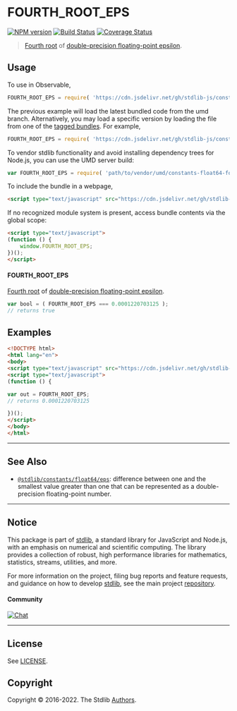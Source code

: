 <!--

@license Apache-2.0

Copyright (c) 2018 The Stdlib Authors.

Licensed under the Apache License, Version 2.0 (the "License");
you may not use this file except in compliance with the License.
You may obtain a copy of the License at

   http://www.apache.org/licenses/LICENSE-2.0

Unless required by applicable law or agreed to in writing, software
distributed under the License is distributed on an "AS IS" BASIS,
WITHOUT WARRANTIES OR CONDITIONS OF ANY KIND, either express or implied.
See the License for the specific language governing permissions and
limitations under the License.

-->

# FOURTH_ROOT_EPS

[![NPM version][npm-image]][npm-url] [![Build Status][test-image]][test-url] [![Coverage Status][coverage-image]][coverage-url] <!-- [![dependencies][dependencies-image]][dependencies-url] -->

> [Fourth root][nth-root] of [double-precision floating-point epsilon][@stdlib/constants/float64/eps].



<section class="usage">

## Usage

To use in Observable,

```javascript
FOURTH_ROOT_EPS = require( 'https://cdn.jsdelivr.net/gh/stdlib-js/constants-float64-fourth-root-eps@umd/browser.js' )
```
The previous example will load the latest bundled code from the umd branch. Alternatively, you may load a specific version by loading the file from one of the [tagged bundles](https://github.com/stdlib-js/constants-float64-fourth-root-eps/tags). For example,

```javascript
FOURTH_ROOT_EPS = require( 'https://cdn.jsdelivr.net/gh/stdlib-js/constants-float64-fourth-root-eps@v0.0.8-umd/browser.js' )
```

To vendor stdlib functionality and avoid installing dependency trees for Node.js, you can use the UMD server build:

```javascript
var FOURTH_ROOT_EPS = require( 'path/to/vendor/umd/constants-float64-fourth-root-eps/index.js' )
```

To include the bundle in a webpage,

```html
<script type="text/javascript" src="https://cdn.jsdelivr.net/gh/stdlib-js/constants-float64-fourth-root-eps@umd/browser.js"></script>
```

If no recognized module system is present, access bundle contents via the global scope:

```html
<script type="text/javascript">
(function () {
    window.FOURTH_ROOT_EPS;
})();
</script>
```

#### FOURTH_ROOT_EPS

[Fourth root][nth-root] of [double-precision floating-point epsilon][@stdlib/constants/float64/eps].

```javascript
var bool = ( FOURTH_ROOT_EPS === 0.0001220703125 );
// returns true
```

</section>

<!-- /.usage -->

<section class="examples">

## Examples

<!-- eslint no-undef: "error" -->

```html
<!DOCTYPE html>
<html lang="en">
<body>
<script type="text/javascript" src="https://cdn.jsdelivr.net/gh/stdlib-js/constants-float64-fourth-root-eps@umd/browser.js"></script>
<script type="text/javascript">
(function () {

var out = FOURTH_ROOT_EPS;
// returns 0.0001220703125

})();
</script>
</body>
</html>
```

</section>

<!-- /.examples -->

<!-- C interface documentation. -->



<!-- Section for related `stdlib` packages. Do not manually edit this section, as it is automatically populated. -->

<section class="related">

* * *

## See Also

-   <span class="package-name">[`@stdlib/constants/float64/eps`][@stdlib/constants/float64/eps]</span><span class="delimiter">: </span><span class="description">difference between one and the smallest value greater than one that can be represented as a double-precision floating-point number.</span>

</section>

<!-- /.related -->

<!-- Section for all links. Make sure to keep an empty line after the `section` element and another before the `/section` close. -->


<section class="main-repo" >

* * *

## Notice

This package is part of [stdlib][stdlib], a standard library for JavaScript and Node.js, with an emphasis on numerical and scientific computing. The library provides a collection of robust, high performance libraries for mathematics, statistics, streams, utilities, and more.

For more information on the project, filing bug reports and feature requests, and guidance on how to develop [stdlib][stdlib], see the main project [repository][stdlib].

#### Community

[![Chat][chat-image]][chat-url]

---

## License

See [LICENSE][stdlib-license].


## Copyright

Copyright &copy; 2016-2022. The Stdlib [Authors][stdlib-authors].

</section>

<!-- /.stdlib -->

<!-- Section for all links. Make sure to keep an empty line after the `section` element and another before the `/section` close. -->

<section class="links">

[npm-image]: http://img.shields.io/npm/v/@stdlib/constants-float64-fourth-root-eps.svg
[npm-url]: https://npmjs.org/package/@stdlib/constants-float64-fourth-root-eps

[test-image]: https://github.com/stdlib-js/constants-float64-fourth-root-eps/actions/workflows/test.yml/badge.svg?branch=v0.0.8
[test-url]: https://github.com/stdlib-js/constants-float64-fourth-root-eps/actions/workflows/test.yml?query=branch:v0.0.8

[coverage-image]: https://img.shields.io/codecov/c/github/stdlib-js/constants-float64-fourth-root-eps/main.svg
[coverage-url]: https://codecov.io/github/stdlib-js/constants-float64-fourth-root-eps?branch=main

<!--

[dependencies-image]: https://img.shields.io/david/stdlib-js/constants-float64-fourth-root-eps.svg
[dependencies-url]: https://david-dm.org/stdlib-js/constants-float64-fourth-root-eps/main

-->

[chat-image]: https://img.shields.io/gitter/room/stdlib-js/stdlib.svg
[chat-url]: https://gitter.im/stdlib-js/stdlib/

[stdlib]: https://github.com/stdlib-js/stdlib

[stdlib-authors]: https://github.com/stdlib-js/stdlib/graphs/contributors

[umd]: https://github.com/umdjs/umd
[es-module]: https://developer.mozilla.org/en-US/docs/Web/JavaScript/Guide/Modules

[deno-url]: https://github.com/stdlib-js/constants-float64-fourth-root-eps/tree/deno
[umd-url]: https://github.com/stdlib-js/constants-float64-fourth-root-eps/tree/umd
[esm-url]: https://github.com/stdlib-js/constants-float64-fourth-root-eps/tree/esm
[branches-url]: https://github.com/stdlib-js/constants-float64-fourth-root-eps/blob/main/branches.md

[stdlib-license]: https://raw.githubusercontent.com/stdlib-js/constants-float64-fourth-root-eps/main/LICENSE

[nth-root]: https://en.wikipedia.org/wiki/Nth_root

<!-- <related-links> -->

[@stdlib/constants/float64/eps]: https://github.com/stdlib-js/constants-float64-eps/tree/umd

<!-- </related-links> -->

</section>

<!-- /.links -->
